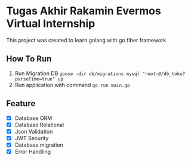 # Tugas Akhir Rakamin Evermos Virtual Internship


This project was created to learn golang with go fiber framework

## How To Run

1. Run Migration DB `goose -dir db/migrations mysql "root:@/db_toko?parseTime=true" up`
2. Run application with command `go run main.go`

## Feature

- [x] Database ORM
- [x] Database Relational
- [x] Json Validation
- [x] JWT Security
- [x] Database migration
- [x] Error Handling
